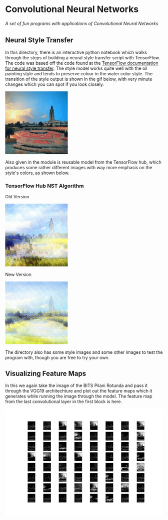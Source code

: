 
# Convolutional Neural Networks
 ###### A set of fun programs with applications of Convolutional Neural Networks

## Neural Style Transfer
In this directory, there is an interactive python notebook which walks through the steps of building a neural style transfer script with TensorFlow. The code was based off the code found at the [TensorFlow documentation for neural style transfer](https://www.tensorflow.org/tutorials/generative/style_transfer). The style model works quite well with the oil painting style and tends to preserve colour in the water color style. The transition of the style output is shown in the gif below, with very minute changes which you can spot if you look closely.

<img src="https://raw.githubusercontent.com/sbalan7/ConvNets/master/Neural%20Style%20Transfer/Images/outputs/rotunda-water-color.gif" width="200" height="200" />

Also given in the module is reusable model from the TensorFlow hub, which produces some rather different images with way more emphasis on the style's colors, as shown below.
### TensorFlow Hub NST Algorithm 
Old Version

<img src="https://raw.githubusercontent.com/sbalan7/ConvNets/master/Neural%20Style%20Transfer/Images/outputs/rotunda-water-color(1).png" width="200" height="200" />

New Version

<img src="https://raw.githubusercontent.com/sbalan7/ConvNets/master/Neural%20Style%20Transfer/Images/outputs/rotunda-water-color(2).png" width="200" height="200" />

The directory also has some style images and some other images to test the program with, though you are free to try your own.

## Visualizing Feature Maps
In this we again take the image of the BITS Pilani Rotunda and pass it through the VGG19 architechture and plot out the feature maps which it generates while running the image through the model. The feature map from the last convolutional layer in the first block is here.

<img src="https://raw.githubusercontent.com/sbalan7/ConvNets/master/Visualizing%20Feature%20Maps/fmap.png" data-canonical-src="https://raw.githubusercontent.com/sbalan7/ConvNets/master/Visualizing%20Feature%20Maps/fmap.png" width="576" height="342" />

